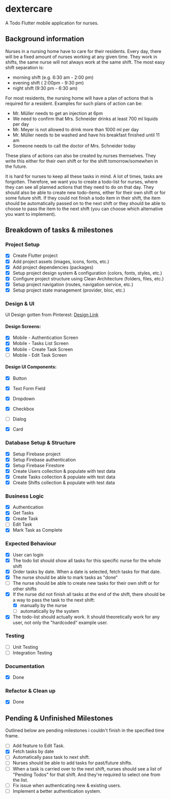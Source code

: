# dextercare

A Todo Flutter mobile application for nurses.

## Background information

Nurses in a nursing home have to care for their residents.
Every day, there will be a fixed amount of nurses working at any given time. They work in shifts,
the same nurse will not always work at the same shift. The most easy shift separation is:

- morning shift (e.g. 6:30 am - 2:00 pm)
- evening shift ( 2:00pm - 9:30 pm)
- night shift (9:30 pm - 6:30 am)

For most residents, the nursing home will have a plan of actions that is required for a resident.
Examples for such plans of action can be:

- Mr. Müller needs to get an injection at 6pm
- We need to confirm that Mrs. Schneider drinks at least 700 ml liquids per day
- Mr. Meyer is not allowed to drink more than 1000 ml per day
- Mr. Müller needs to be washed and have his breakfast finished until 11 am
- Someone needs to call the doctor of Mrs. Schneider today

These plans of actions can also be created by nurses themselves. They write this either for their
own shift or for the shift tomorrow/somewhen in the future.

It is hard for nurses to keep all these tasks in mind. A lot of times, tasks are forgotten. Therefore,
we want you to create a todo-list for nurses, where they can see all planned actions that they
need to do on that day. They should also be able to create new todo-items, either for their own
shift or for some future shift. If they could not finish a todo item in their shift, the item should be
automatically passed on to the next shift or they should be able to choose to pass the item to the
next shift (you can choose which alternative you want to implement).


## Breakdown of tasks & milestones

### Project Setup
- [x] Create Flutter project
- [x] Add project assets (images, icons, fonts, etc.)
- [x] Add project dependencies (packages)
- [x] Setup project design system & configuration (colors, fonts, styles, etc.)
- [x] Configure project structure using Clean Architecture (folders, files, etc.)
- [x] Setup project navigation (routes, navigation service, etc.)
- [x] Setup project state management (provider, bloc, etc.)

### Design & UI

UI Design gotten from Pinterest: [Design Link](https://www.pinterest.com/pin/369154500717175993/)

#### Design Screens:
- [x] Mobile - Authentication Screen
- [x] Mobile - Tasks List Screen
- [x] Mobile - Create Task Screen
- [ ] Mobile - Edit Task Screen
#### Design UI Components:
- [x] Button
- [x] Text Form Field
- [x] Dropdown
- [x] Checkbox
- [ ] Dialog
- [x] Card


### Database Setup & Structure
- [x] Setup Firebase project
- [x] Setup Firebase authentication
- [x] Setup Firebase Firestore
- [x] Create Users collection & populate with test data
- [x] Create Tasks collection & populate with test data
- [x] Create Shifts collection & populate with test data

### Business Logic
- [x] Authentication
- [x] Get Tasks
- [x] Create Task
- [ ] Edit Task
- [x] Mark Task as Complete

### Expected Behaviour
- [x] User can login
- [x] The todo list should show all tasks for this specific nurse for the whole shift
- [x] Order tasks by date. When a date is selected, fetch tasks for that date.
- [x] The nurse should be able to mark tasks as "done“
- [ ] The nurse should be able to create new tasks for their own shift or for other shifts
- [x] If the nurse did not finish all tasks at the end of the shift, there should be a way to pass the task to the next shift:
    - [x] manually by the nurse
    - [ ] automatically by the system
- [x] The todo-list should actually work. It should theoretically work for any user, not only the "hardcoded“ example user.

### Testing
- [ ] Unit Testing
- [ ] Integration Testing

### Documentation
- [x] Done

### Refactor & Clean up
- [x] Done


## Pending & Unfinished Milestones

Outlined below are pending milestones i couldn't finish in the specified time frame.

- [ ] Add feature to Edit Task.
- [x] Fetch tasks by date
- [ ] Automatically pass task to next shift.
- [ ] Nurses should be able to add tasks for past/future shifts.
- [ ] When a task is carried over to the next shift, nurses should see a list of "Pending Todos" for that shift.
    And they're required to select one from the list.
- [ ] Fix issue when authenticating new & existing users.
- [ ] Implement a better authentication system.
